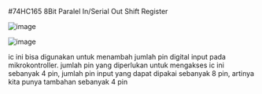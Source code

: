 #74HC165 8Bit Paralel In/Serial Out Shift Register

![image](https://github.com/HERMANTONI/Arduino-Tutorial/assets/82546034/29870de3-d2c1-407a-b18b-e91d940e8665)

![image](https://github.com/HERMANTONI/Arduino-Tutorial/assets/82546034/6e1932ba-fa4d-421c-a18b-0515ad5780fd)

ic ini bisa digunakan untuk menambah jumlah pin digital input pada mikrokontroller.
jumlah pin yang diperlukan untuk mengakses ic ini sebanyak 4 pin, jumlah pin input yang dapat dipakai sebanyak 8 pin, artinya kita punya tambahan sebanyak 4 pin

